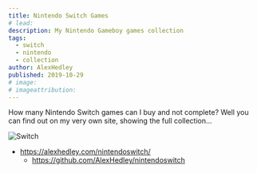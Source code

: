 ```yaml
---
title: Nintendo Switch Games
# lead:
description: My Nintendo Gameboy games collection
tags:
  - switch
  - nintendo
  - collection
author: AlexHedley
published: 2019-10-29
# image:
# imageattribution:
---
```


How many Nintendo Switch games can I buy and not complete? Well you can find out on my very own site, showing the full collection...

![Switch](images/website/nintendoswitch.png "Switch")

- https://alexhedley.com/nintendoswitch/
  - https://github.com/AlexHedley/nintendoswitch
